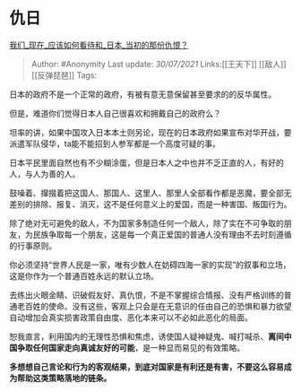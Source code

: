 # 仇日
[我们_现在_应该如何看待和_日本_当初的那份仇恨？](https://www.zhihu.com/question/21030735/answer/1969703678)

> Author: #Anonymity
> Last update: *30/07/2021*
> Links:[[王天下]] [[敌人]] [[反弹琵琶]]
> Tags:

日本的政府不是一个正常的政府，有被有意无意保留甚至要求的的反华属性。

但是，难道你们觉得日本人自己很喜欢和拥戴自己的政府么？

坦率的讲，如果中国攻入日本本土则另论，现在的日本政府如果宣布对华开战，要派遣军队侵华，ta能不能招到人参军都是一个高度可疑的事。

日本平民里面自然也有不少糊涂蛋，但是日本人之中也并不乏正直的人，有好的人，与人为善的人。

鼓噪着、撺掇着把这国人、那国人、这里人、那里人全部看作都是恶魔，要全部无差别的排除、报复、消灭，这不是任何意义上的爱国，而是一种害国、叛国行为。

除了绝对无可避免的敌人，不为国家多制造任何一个敌人，除了实在不可争取的朋友，为民族争取每一个朋友，这是每一个真正爱国的普通人没有理由不去时刻遵循的行事原则。

你必须坚持“世界人民是一家，唯有少数人在妨碍四海一家的实现”的叙事和立场，这是你作为一个普通百姓永远的默认立场。

去练出火眼金睛、识破假友好、真仇恨，不是不掌握综合情报、没有严格训练的普通老百姓的使命。没有这些，客观上只会是在无意识的任由自己的恐惧和暴力欲望自动增加会真实损害政策自由度、恶化本来可以不必如此恶化的局面。

恕我直言，利用国内的无理性恐惧和焦虑，诱使国人疑神疑鬼、喊打喊杀、**离间中国争取任何国家走向真诚友好的可能**，是一种显而易见的有效策略。

**多想想自己言论和行为的客观结果，到底对国家是有利还是有害，不要这么容易成为帮助这类策略落地的链条。**
